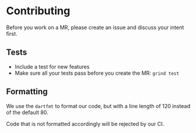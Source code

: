 # Contributing

Before you work on a MR, please create an issue and discuss your intent first.

## Tests

- Include a test for new features
- Make sure all your tests pass before you create the MR: `grind test`

## Formatting

We use the `dartfmt` to format our code, but with a line length of 120 instead of the default 80.

Code that is not formatted accordingly will be rejected by our CI.